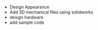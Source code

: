 - Design Appearance
- Add 3D mechanical files using solidworks
- design hardware
- add sample code

